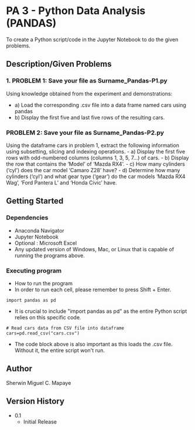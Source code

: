 # PA 3 - Python Data Analysis (PANDAS)

To create a Python script/code in the Jupyter Notebook to do the given problems.

## Description/Given Problems

### 1. **PROBLEM 1:** Save your file as Surname_Pandas-P1.py
Using knowledge obtained from the experiment and demonstrations:
  - a) Load the corresponding .csv file into a data frame named cars using pandas
  - b) Display the first five and last five rows of the resulting cars.

### **PROBLEM 2:** Save your file as Surname_Pandas-P2.py

Using the dataframe cars in problem 1, extract the following information using subsetting, slicing and indexing operations.
    - a) Display the first five rows with odd-numbered columns (columns 1, 3, 5, 7…) of cars.
    - b) Display the row that contains the ‘Model’ of ‘Mazda RX4’.
    - c) How many cylinders (‘cyl’) does the car model ‘Camaro Z28’ have?
    - d) Determine how many cylinders (‘cyl’) and what gear type (‘gear’) do the car models ‘Mazda RX4 Wag’, ‘Ford Pantera L’ and ‘Honda Civic’ have.

## Getting Started

### Dependencies

* Anaconda Navigator
* Jupyter Notebook
* Optional : Microsoft Excel
* Any updated version of Windows, Mac, or Linux that is capable of running the programs above.

### Executing program

* How to run the program
* In order to run each cell, please remember to press Shift + Enter.
```
import pandas as pd
```
* It is crucial to include "import pandas as pd" as the entire Python script relies on this specific code.
```
# Read cars data from CSV file into dataframe
cars=pd.read_csv("cars.csv")
```
* The code block above is also important as this loads the .csv file. Without it, the entire script won't run.

## Author

Sherwin Miguel C. Mapaye

## Version History
* 0.1
    * Initial Release
